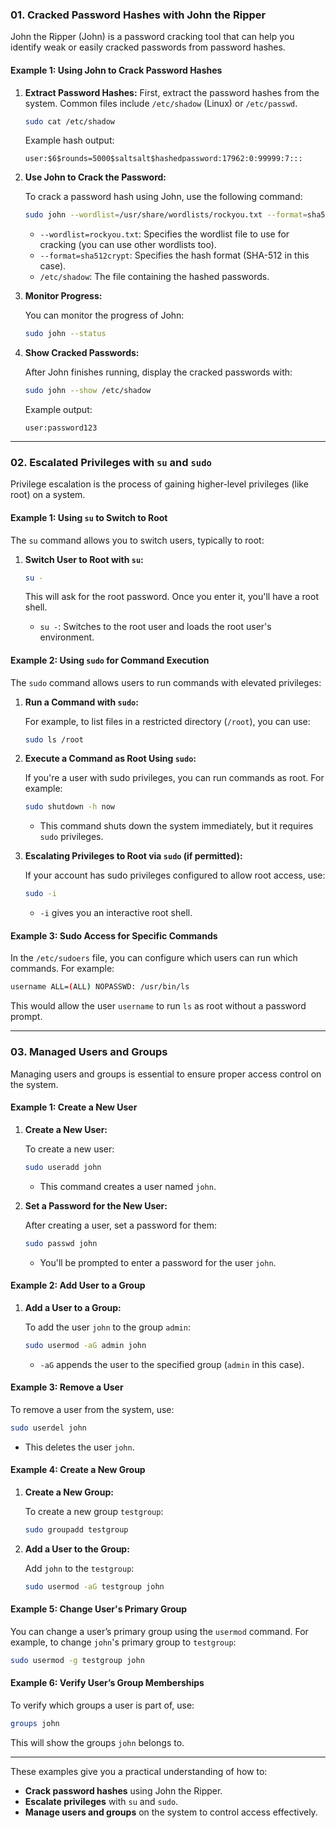 
### 01. **Cracked Password Hashes with John the Ripper**

John the Ripper (John) is a password cracking tool that can help you identify weak or easily cracked passwords from password hashes.

#### Example 1: Using John to Crack Password Hashes

1. **Extract Password Hashes:**
   First, extract the password hashes from the system. Common files include `/etc/shadow` (Linux) or `/etc/passwd`.

   ```bash
   sudo cat /etc/shadow
   ```

   Example hash output:
   ```
   user:$6$rounds=5000$saltsalt$hashedpassword:17962:0:99999:7:::
   ```

2. **Use John to Crack the Password:**

   To crack a password hash using John, use the following command:

   ```bash
   sudo john --wordlist=/usr/share/wordlists/rockyou.txt --format=sha512crypt /etc/shadow
   ```

   - `--wordlist=rockyou.txt`: Specifies the wordlist file to use for cracking (you can use other wordlists too).
   - `--format=sha512crypt`: Specifies the hash format (SHA-512 in this case).
   - `/etc/shadow`: The file containing the hashed passwords.

3. **Monitor Progress:**

   You can monitor the progress of John:

   ```bash
   sudo john --status
   ```

4. **Show Cracked Passwords:**

   After John finishes running, display the cracked passwords with:

   ```bash
   sudo john --show /etc/shadow
   ```

   Example output:

   ```
   user:password123
   ```

---

### 02. **Escalated Privileges with `su` and `sudo`**

Privilege escalation is the process of gaining higher-level privileges (like root) on a system.

#### Example 1: Using `su` to Switch to Root

The `su` command allows you to switch users, typically to root:

1. **Switch User to Root with `su`:**

   ```bash
   su -
   ```

   This will ask for the root password. Once you enter it, you'll have a root shell.

   - `su -`: Switches to the root user and loads the root user's environment.

#### Example 2: Using `sudo` for Command Execution

The `sudo` command allows users to run commands with elevated privileges:

1. **Run a Command with `sudo`:**

   For example, to list files in a restricted directory (`/root`), you can use:

   ```bash
   sudo ls /root
   ```

2. **Execute a Command as Root Using `sudo`:**

   If you're a user with sudo privileges, you can run commands as root. For example:

   ```bash
   sudo shutdown -h now
   ```

   - This command shuts down the system immediately, but it requires `sudo` privileges.

3. **Escalating Privileges to Root via `sudo` (if permitted):**

   If your account has sudo privileges configured to allow root access, use:

   ```bash
   sudo -i
   ```

   - `-i` gives you an interactive root shell.

#### Example 3: Sudo Access for Specific Commands

In the `/etc/sudoers` file, you can configure which users can run which commands. For example:

```bash
username ALL=(ALL) NOPASSWD: /usr/bin/ls
```

This would allow the user `username` to run `ls` as root without a password prompt.

---

### 03. **Managed Users and Groups**

Managing users and groups is essential to ensure proper access control on the system.

#### Example 1: Create a New User

1. **Create a New User:**

   To create a new user:

   ```bash
   sudo useradd john
   ```

   - This command creates a user named `john`.

2. **Set a Password for the New User:**

   After creating a user, set a password for them:

   ```bash
   sudo passwd john
   ```

   - You'll be prompted to enter a password for the user `john`.

#### Example 2: Add User to a Group

1. **Add a User to a Group:**

   To add the user `john` to the group `admin`:

   ```bash
   sudo usermod -aG admin john
   ```

   - `-aG` appends the user to the specified group (`admin` in this case).

#### Example 3: Remove a User

To remove a user from the system, use:

```bash
sudo userdel john
```

- This deletes the user `john`.

#### Example 4: Create a New Group

1. **Create a New Group:**

   To create a new group `testgroup`:

   ```bash
   sudo groupadd testgroup
   ```

2. **Add a User to the Group:**

   Add `john` to the `testgroup`:

   ```bash
   sudo usermod -aG testgroup john
   ```

#### Example 5: Change User's Primary Group

You can change a user’s primary group using the `usermod` command. For example, to change `john`'s primary group to `testgroup`:

```bash
sudo usermod -g testgroup john
```

#### Example 6: Verify User’s Group Memberships

To verify which groups a user is part of, use:

```bash
groups john
```

This will show the groups `john` belongs to.

---

These examples give you a practical understanding of how to:

- **Crack password hashes** using John the Ripper.
- **Escalate privileges** with `su` and `sudo`.
- **Manage users and groups** on the system to control access effectively.